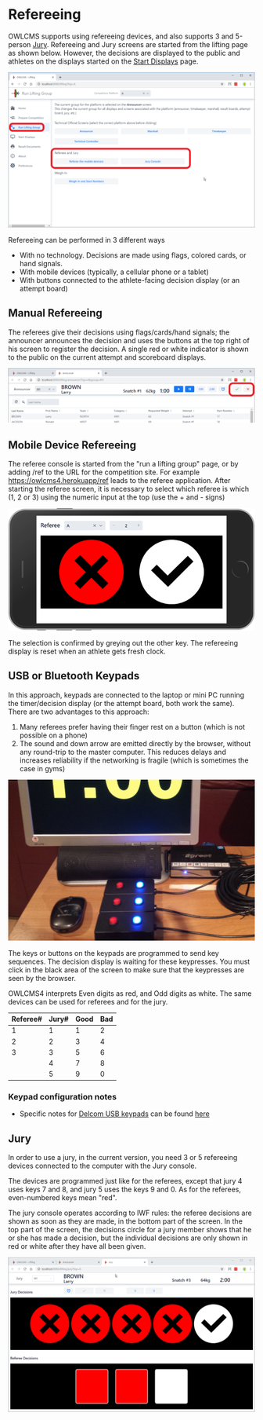 # Refereeing

OWLCMS supports using refereeing devices, and also supports 3 and 5-person [Jury](#Jury). Refereeing and Jury screens are started from the lifting page as shown below.  However, the decisions are displayed to the public and athletes on the displays started on the [Start Displays](Displays) page.

![010_Ref](img/Refereeing/010_Ref.png)

Refereeing can be performed in 3 different ways

- With no technology.  Decisions are made using flags, colored cards, or hand signals.  
- With mobile devices (typically, a cellular phone or a tablet)
- With buttons connected to the athlete-facing decision display (or an attempt board)

## Manual Refereeing

The referees give their decisions using flags/cards/hand signals; the announcer announces the decision and uses the buttons at the top right of his screen to register the decision.  A single red or white indicator is shown to the public on the current attempt and scoreboard displays.

![020_Announcer](img/Refereeing/020_Announcer.png)

## Mobile Device Refereeing

 The referee console is started from the "run a lifting group" page, or by adding /ref to the URL for the competition site.  For example https://owlcms4.herokuapp/ref  leads to the referee application.  After starting the referee screen, it is necessary to select which referee is which (1, 2 or 3) using the numeric input at the top (use the + and - signs)

![mobile_ref](img\equipment\mobile_ref.png)

The selection is confirmed by greying out the other key.  The refereeing display is reset when an athlete gets fresh clock.

## USB or Bluetooth Keypads

In this approach, keypads are connected to the laptop or mini PC running the timer/decision display (or the attempt board, both work the same).   There are two advantages to this approach:

1. Many referees prefer having their finger rest on a button (which is not possible on a phone)
2. The sound and down arrow are emitted directly by the browser, without any round-trip to the master computer.  This reduces delays and increases reliability if the networking is fragile (which is sometimes the case in gyms)

![refereeingSetup](img\equipment\refereeingSetup.jpg)

The keys or buttons on the keypads are programmed to send key sequences.  The decision display is waiting for these keypresses.  You must click in the black area of the screen to make sure that the keypresses are seen by the browser.

OWLCMS4 interprets Even digits as red, and Odd digits as white.  The same devices can be used for referees and for the jury. 

| Referee# | Jury# | Good | Bad  |
| -------- | ----- | ---- | ---- |
| 1        | 1     | 1    | 2    |
| 2        | 2     | 3    | 4    |
| 3        | 3     | 5    | 6    |
|          | 4     | 7    | 8    |
|          | 5     | 9    | 0    |

### Keypad configuration notes

- Specific notes for [Delcom USB keypads](http://www.delcomproducts.com/productdetails.asp?PartNumber=706502-5M) can be found [here](Delcom)

## Jury

In order to use a jury, in the current version, you need 3 or 5 refereeing devices connected to the computer with the Jury console.

The devices are programmed just like for the referees, except that jury 4 uses keys 7 and 8, and jury 5 uses the keys 9 and 0.  As for the referees, even-numbered keys mean "red".

The jury console operates according to IWF rules: the referee decisions are shown as soon as they are made, in the bottom part of the screen.  In the top part of the screen, the decisions circle for a jury member shows that he or she has made a decision, but the individual decisions are only shown in red or white after they have all been given.

![070_Jury](img/Refereeing/070_Jury.png)


